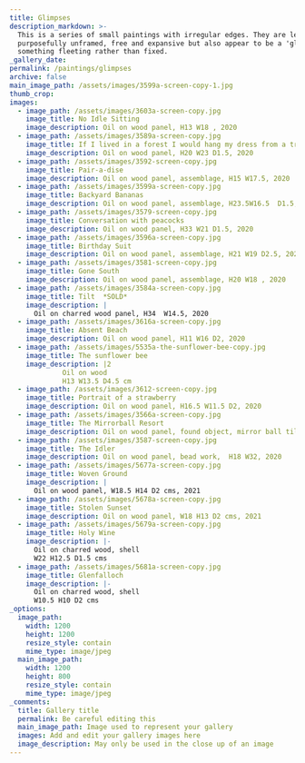 ```yaml
---
title: Glimpses
description_markdown: >-
  This is a series of small paintings with irregular edges. They are left
  purposefully unframed, free and expansive but also appear to be a 'glimpse' of
  something fleeting rather than fixed.
_gallery_date:
permalink: /paintings/glimpses
archive: false
main_image_path: /assets/images/3599a-screen-copy-1.jpg
thumb_crop:
images:
  - image_path: /assets/images/3603a-screen-copy.jpg
    image_title: No Idle Sitting
    image_description: Oil on wood panel, H13 W18 , 2020
  - image_path: /assets/images/3589a-screen-copy.jpg
    image_title: If I lived in a forest I would hang my dress from a tree
    image_description: Oil on wood panel, H20 W23 D1.5, 2020
  - image_path: /assets/images/3592-screen-copy.jpg
    image_title: Pair-a-dise
    image_description: Oil on wood panel, assemblage, H15 W17.5, 2020
  - image_path: /assets/images/3599a-screen-copy.jpg
    image_title: Backyard Bananas
    image_description: Oil on wood panel, assemblage, H23.5W16.5  D1.5, 2020
  - image_path: /assets/images/3579-screen-copy.jpg
    image_title: Conversation with peacocks
    image_description: Oil on wood panel, H33 W21 D1.5, 2020
  - image_path: /assets/images/3596a-screen-copy.jpg
    image_title: Birthday Suit
    image_description: Oil on wood panel, assemblage, H21 W19 D2.5, 2020
  - image_path: /assets/images/3581-screen-copy.jpg
    image_title: Gone South
    image_description: Oil on wood panel, assemblage, H20 W18 , 2020
  - image_path: /assets/images/3584a-screen-copy.jpg
    image_title: Tilt  *SOLD*
    image_description: |
      Oil on charred wood panel, H34  W14.5, 2020
  - image_path: /assets/images/3616a-screen-copy.jpg
    image_title: Absent Beach
    image_description: Oil on wood panel, H11 W16 D2, 2020
  - image_path: /assets/images/5535a-the-sunflower-bee-copy.jpg
    image_title: The sunflower bee
    image_description: |2
             Oil on wood
             H13 W13.5 D4.5 cm
  - image_path: /assets/images/3612-screen-copy.jpg
    image_title: Portrait of a strawberry
    image_description: Oil on wood panel, H16.5 W11.5 D2, 2020
  - image_path: /assets/images/3566a-screen-copy.jpg
    image_title: The Mirrorball Resort
    image_description: Oil on wood panel, found object, mirror ball tiles, H19 W21 D5, 2020
  - image_path: /assets/images/3587-screen-copy.jpg
    image_title: The Idler
    image_description: Oil on wood panel, bead work,  H18 W32, 2020
  - image_path: /assets/images/5677a-screen-copy.jpg
    image_title: Woven Ground
    image_description: |
      Oil on wood panel, W18.5 H14 D2 cms, 2021
  - image_path: /assets/images/5678a-screen-copy.jpg
    image_title: Stolen Sunset
    image_description: Oil on wood panel, W18 H13 D2 cms, 2021
  - image_path: /assets/images/5679a-screen-copy.jpg
    image_title: Holy Wine
    image_description: |-
      Oil on charred wood, shell
      W22 H12.5 D1.5 cms
  - image_path: /assets/images/5681a-screen-copy.jpg
    image_title: Glenfalloch
    image_description: |-
      Oil on charred wood, shell
      W10.5 H10 D2 cms
_options:
  image_path:
    width: 1200
    height: 1200
    resize_style: contain
    mime_type: image/jpeg
  main_image_path:
    width: 1200
    height: 800
    resize_style: contain
    mime_type: image/jpeg
_comments:
  title: Gallery title
  permalink: Be careful editing this
  main_image_path: Image used to represent your gallery
  images: Add and edit your gallery images here
  image_description: May only be used in the close up of an image
---
```



